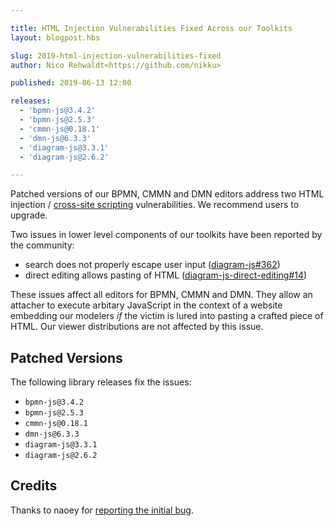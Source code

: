 ```yaml
---

title: HTML Injection Vulnerabilities Fixed Across our Toolkits
layout: blogpost.hbs

slug: 2019-html-injection-vulnerabilities-fixed
author: Nico Rehwaldt<https://github.com/nikku>

published: 2019-06-13 12:00

releases:
  - 'bpmn-js@3.4.2'
  - 'bpmn-js@2.5.3'
  - 'cmmn-js@0.18.1'
  - 'dmn-js@6.3.3'
  - 'diagram-js@3.3.1'
  - 'diagram-js@2.6.2'

---
```


<p class="introduction">
  Patched versions of our BPMN, CMMN and DMN editors address two HTML injection / <a href="https://www.owasp.org/index.php/Cross-site_Scripting_(XSS)">cross-site scripting</a> vulnerabilities. We recommend users to upgrade.
</p>

<!-- continue -->

Two issues in lower level components of our toolkits have been reported by the community:

* search does not properly escape user input ([diagram-js#362](https://github.com/bpmn-io/diagram-js/pull/362))
* direct editing allows pasting of HTML ([diagram-js-direct-editing#14](https://github.com/bpmn-io/diagram-js-direct-editing/pull/14))

These issues affect all editors for BPMN, CMMN and DMN. They allow an attacher to execute arbitary JavaScript in the context of a website embedding our modelers _if_ the victim is lured into pasting a crafted piece of HTML. Our viewer distributions are not affected by this issue.


## Patched Versions

The following library releases fix the issues:

* `bpmn-js@3.4.2`
* `bpmn-js@2.5.3`
* `cmmn-js@0.18.1`
* `dmn-js@6.3.3`
* `diagram-js@3.3.1`
* `diagram-js@2.6.2`

## Credits

Thanks to naoey for [reporting the initial bug](https://github.com/bpmn-io/bpmn-js/issues/1073).
